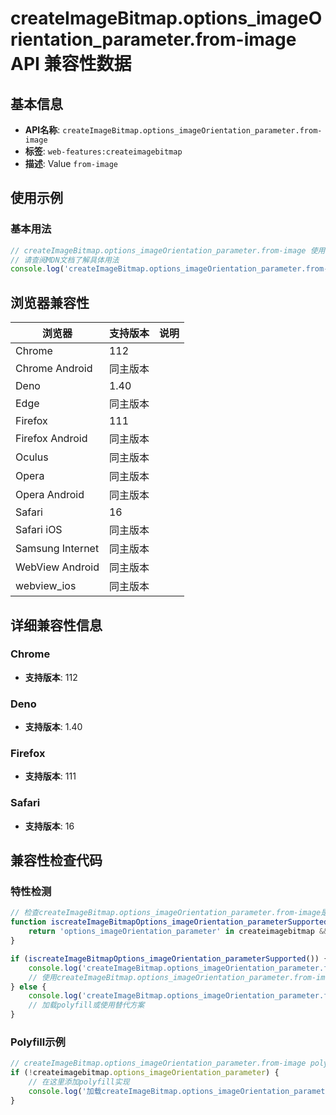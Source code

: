 # createImageBitmap.options_imageOrientation_parameter.from-image API 兼容性数据

## 基本信息

- **API名称**: `createImageBitmap.options_imageOrientation_parameter.from-image`
- **标签**: `web-features:createimagebitmap`
- **描述**: Value `from-image`

## 使用示例

### 基本用法

```javascript
// createImageBitmap.options_imageOrientation_parameter.from-image 使用示例
// 请查阅MDN文档了解具体用法
console.log('createImageBitmap.options_imageOrientation_parameter.from-image API');
```

## 浏览器兼容性

| 浏览器 | 支持版本 | 说明 |
|--------|----------|------|
| Chrome | 112 |  |
| Chrome Android | 同主版本 |  |
| Deno | 1.40 |  |
| Edge | 同主版本 |  |
| Firefox | 111 |  |
| Firefox Android | 同主版本 |  |
| Oculus | 同主版本 |  |
| Opera | 同主版本 |  |
| Opera Android | 同主版本 |  |
| Safari | 16 |  |
| Safari iOS | 同主版本 |  |
| Samsung Internet | 同主版本 |  |
| WebView Android | 同主版本 |  |
| webview_ios | 同主版本 |  |

## 详细兼容性信息

### Chrome

- **支持版本**: 112

### Deno

- **支持版本**: 1.40

### Firefox

- **支持版本**: 111

### Safari

- **支持版本**: 16

## 兼容性检查代码

### 特性检测

```javascript
// 检查createImageBitmap.options_imageOrientation_parameter.from-image是否支持
function iscreateImageBitmapOptions_imageOrientation_parameterSupported() {
    return 'options_imageOrientation_parameter' in createimagebitmap && typeof createimagebitmap.options_imageOrientation_parameter === 'function';
}

if (iscreateImageBitmapOptions_imageOrientation_parameterSupported()) {
    console.log('createImageBitmap.options_imageOrientation_parameter.from-image 支持');
    // 使用createImageBitmap.options_imageOrientation_parameter.from-image
} else {
    console.log('createImageBitmap.options_imageOrientation_parameter.from-image 不支持，需要polyfill');
    // 加载polyfill或使用替代方案
}
```

### Polyfill示例

```javascript
// createImageBitmap.options_imageOrientation_parameter.from-image polyfill
if (!createimagebitmap.options_imageOrientation_parameter) {
    // 在这里添加polyfill实现
    console.log('加载createImageBitmap.options_imageOrientation_parameter.from-image polyfill');
}
```


